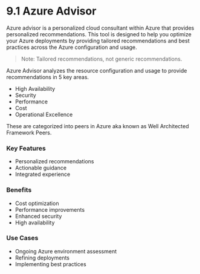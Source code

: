# 9.1 Azure Advisor

Azure advisor is a personalized cloud consultant within Azure that provides personalized recommendations. This tool is designed to help you optimize your Azure deployments by providing tailored recommendations and best practices across the Azure configuration and usage. 

> Note: Tailored recommendations, not generic recommendations.
> 

Azure Advisor analyzes the resource configuration and usage to provide recommendations in 5 key areas.

- High Availability
- Security
- Performance
- Cost
- Operational Excellence

These are categorized into peers in Azure aka known as Well Architected Framework Peers.

### Key Features

- Personalized recommendations
- Actionable guidance
- Integrated experience

### Benefits

- Cost optimization
- Performance improvements
- Enhanced security
- High availability

### Use Cases

- Ongoing Azure environment assessment
- Refining deployments
- Implementing best practices